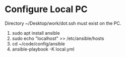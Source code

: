 Configure Local PC
==================

Directory ~/Desktop/work/dot.ssh must exist on the PC.

1. sudo apt install ansible
2. sudo echo "localhost" >> /etc/ansible/hosts
3. cd ~/code/config/ansible
4. ansible-playbook -K local.yml

